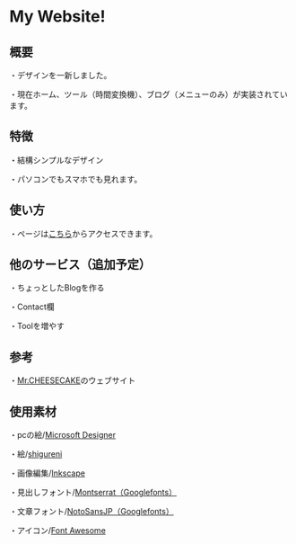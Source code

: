 # My Website!

## 概要
・デザインを一新しました。

・現在ホーム、ツール（時間変換機）、ブログ（メニューのみ）が実装されています。

## 特徴
・結構シンプルなデザイン

・パソコンでもスマホでも見れます。

## 使い方
・ページは[こちら](https://fugufx.github.io/simple_home.html)からアクセスできます。

## 他のサービス（追加予定）
・ちょっとしたBlogを作る

・Contact欄

・Toolを増やす

## 参考
・[Mr.CHEESECAKE](https://mr-cheesecake.com/)のウェブサイト

## 使用素材
・pcの絵/[Microsoft Designer](https://designer.microsoft.com/)

・絵/[shigureni](https://www.shigureni.com/)

・画像編集/[Inkscape](https://inkscape.org/ja/)

・見出しフォント/[Montserrat（Googlefonts）](https://fonts.google.com/specimen/Montserrat)

・文章フォント/[NotoSansJP（Googlefonts）](https://fonts.google.com/noto/specimen/Noto+Sans+JP)

・アイコン/[Font Awesome](https://fugufx.github.io/simple_blog.html)
